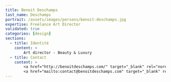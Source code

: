 ```yaml
---
title: Benoit Deschamps
last_name: Deschamps
portrait: /assets/images/persons/benoit-deschamps.jpg
expertise: Freelance Art Director
validated: true
categories: [design]
sections:
  - title: Identité
    content: >
        Art director - Beauty & Luxury
  - title: Contact
    content: >
        <a href="http://benoitdeschamps.com/" target="_blank" rel="noreferrer">Site</a> –
        <a href="mailto:contact@benoitdeschamps.com" target="_blank" rel="noreferrer">Mail</a>
---
```

